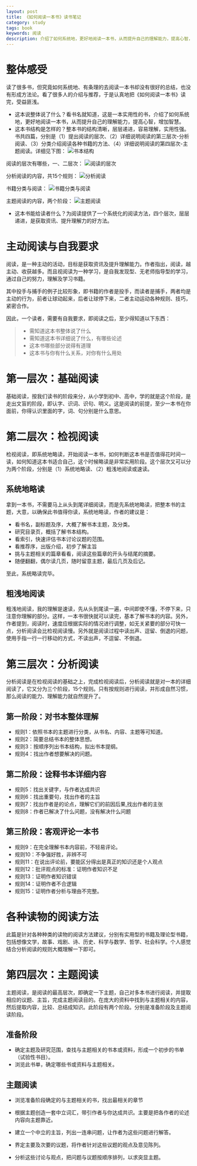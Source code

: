 ```yaml
---
layout: post
title: 《如何阅读一本书》读书笔记
category: study
tags: book
keywords: 阅读
description: 介绍了如何系统地，更好地阅读一本书，从而提升自己的理解能力，提高心智，增加智慧。
---
```


# 整体感受

读了很多书，但究竟如何系统地、有条理的去阅读一本书却没有很好的总结，也没有形成方法论。看了很多人的介绍与推荐，于是认真地把《如何阅读一本书》读完，受益匪浅。

- 这本说整体说了什么？看书名就知道，这是一本实用性的书，介绍了如何系统地，更好地阅读一本书，从而提升自己的理解能力，提高心智，增加智慧。
- 这本书结构是怎样的？整本书的结构清晰，层层递进，容易理解，实用性强。书共四篇，分别是（1）提出阅读的层次、（2）详细说明阅读的第三层次-分析阅读、（3）分类介绍阅读各种书籍的方法、（4）详细说明阅读的第四层次-主题阅读。详细见下图：
![书本结构][1]

阅读的层次有哪些，一、二层次：
![阅读的层次][2]

分析阅读的内容，共15个规则：
![分析阅读][3]

书籍分类与阅读：
![书籍分类与阅读][4]

主题阅读的内容，两个阶段：
![主题阅读][5]

- 这本书能给读者什么？为阅读提供了一个系统化的阅读方法，四个层次，层层递进，是获取资讯、提升理解力的好方法。

# 主动阅读与自我要求
阅读，是一种主动的活动，目标是获取资讯及提升理解能力。作者指出，阅读，越主动、收获越多。而且视阅读为一种学习，是自我发现型、无老师指导型的学习，通过自己的努力，理解及学习书籍。

其中投手与捕手的例子比较形象，即书籍的作者是投手，而读者是捕手，两者均是主动的行为，前者让球动起来，后者让球停下来，二者主动运动各种规则、技巧，紧密合作。

因此，一个读者，需要有自我要求，即阅读之后，至少得知道以下东西：

> - 需知道这本书整体说了什么
> - 需知道这本书详细说了什么，有哪些论述
> - 这本书哪些部分说得有道理
> - 这本书与你有什么关系，对你有什么用处

# 第一层次：基础阅读
基础阅读，按我们读书的阶段来分，从小学到初中、高中，学的就是这个阶段，是走出文盲的阶段，即认字、识词、识句、明义。这是阅读的前提，至少一本书在你面前，你得认识里面的字，词、句分别是什么意思。

# 第二层次：检视阅读
检视阅读，即系统地略读，开始阅读一本书，如何判断这本书是否值得花时间一读，如何知道这本书适合自己，这个时候略读是非常实用阶段。这个层次又可以分为两个阶段，分别是（1）系统地略读、（2）粗浅地阅读或速读。

## 系统地略读
拿到一本书，不需要马上从头到尾详细阅读，而是先系统地略读，把整本书的主题，大意，以确保此书值得你读，系统地略读，作者的建议是：

- 看书名，副标题及序，大概了解书本主题，及分类。
- 研究目录页，概括了解书本结构。
- 看索引，快速评估书本讨论议题的范围。
- 看推荐序，出版介绍，初步了解主旨
- 挑与主题相关的篇章看看，阅读这些篇章的开头与结尾的摘要。
- 随便翻翻，偶尔读几页，随时留意主题，最后几页及后记。

至此，系统略读完毕。

## 粗浅地阅读
粗浅地阅读，我的理解是速读，先从头到尾读一遍，中间即使不懂，不停下来，只注意你理解的部分。这样，一本书很快就可以读完，基本了解书本的内容。另外，作者提到，阅读时，速度应根据实际的情况进行调整，如无关紧要的部分可快一点，分析阅读会比检视阅读慢。另外就是阅读过程中读出声、逗留、倒退的问题，使用手指一行一行移动的方式，不读出声，不逗留、不倒退。

# 第三层次：分析阅读
分析阅读是在检视阅读的基础之上，完成检视阅读后，分析阅读就是对一本的详细阅读了，它又分为三个阶段，15个规则。只有按规则进行阅读，并形成自然习惯，那么阅读的能力、理解能力就自然提升了。

## 第一阶段：对书本整体理解

- 规则1：依照书本的主题进行分类，从书名、内容、主题等可知道。
- 规则2：简要总结书本的整体思想。
- 规则3：按顺序列出书本结构，拟出书本提纲。
- 规则4：找出作者想要解决的问题。

## 第二阶段：诠释书本详细内容

- 规则5：找出关键字，与作者达成共识
- 规则6：找出重要句，找出作者的主旨
- 规则7：找出作者是的论点，理解它们的前因后果,找出作者的主张
- 规则8：作者已解决了什么问题，没有解决什么问题

## 第三阶段：客观评论一本书

- 规则9：在完全理解书本内容前，不轻易评论。
- 规则10：不争强好胜，非辨不可
- 规则11：在说出评论前，要能区分得出是真正的知识还是个人观点
- 规则12：批评观点的标准：证明作者知识不足
- 规则13：证明作者知识错误
- 规则14：证明作者不合逻辑
- 规则15：证明作者分析与理由不完整。

# 各种读物的阅读方法
此篇是针对各种种类的读物的阅读方法建议，分别有实用型的书籍及理论型书籍，包括想像文学，故事、戏剧、诗、历史、科学与数学、哲学、社会科学。个人感觉结合分析阅读的规则大概理解一下即可。

# 第四层次：主题阅读

主题阅读，是阅读的最高层次，即确定一下主题，自己对多本书进行阅读，并提取相应的议题、主旨，完成主题阅读目的。在庞大的资料中找到与主题相关的内容，然后提取内容，比较、总结成知识。此阶段有两个阶段。分别是准备阶段及主题阅读阶段。

## 准备阶段

- 确定主题及研究范围，查找与主题相关的书本或资料，形成一个初步的书单（试验性书目）。
- 浏览此书单，确定哪些书或资料与主题相关。

## 主题阅读

- 浏览准备阶段确定的与主题相关的书，找出最相关的章节
- 根据主题创造一套中立词汇，带引作者与你达成共识。主要是把各作者的论述内容向主题靠近。
- 建立一个中立的主旨，列出一连串问题，让作者为这些问题进行解答。
- 界定主要及次要的议题，将作者针对这些议题的观点及意见陈列。
- 分析这些讨论与观点，把问题与议题按顺序排列，以求突显主题。




  [1]: http://static.zybuluo.com/miansheng/inwxtk5i6q5ofxn6hfnvbz6o/image_1b87g624k156n1j90kov1c1f198gg.png
  [2]: http://static.zybuluo.com/miansheng/iwr9e4ki6ma0yz4v3e070hgx/image_1b87gao69tv1t0r138f1ucp10nqt.png
  [3]: http://static.zybuluo.com/miansheng/dip8ldw4ezgqz41qt82r5qub/image_1b87gc9aebfb5mbmer1imcime1a.png
  [4]: http://static.zybuluo.com/miansheng/n29ubk7159uu6b57mokeorq3/image_1b87gdt9g11s2io4u804l31daj1n.png
  [5]: http://static.zybuluo.com/miansheng/ro0tv4shjdoil66ojrx38zuh/image_1b87gf4sd1kb0sppkgo1tg217eu24.png
